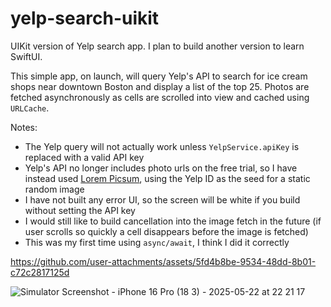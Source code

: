 # yelp-search-uikit
 UIKit version of Yelp search app. I plan to build another version to learn SwiftUI.

 This simple app, on launch, will query Yelp's API to search for ice cream shops near downtown Boston and display a list of the top 25. Photos are fetched asynchronously as cells are scrolled into view and cached using `URLCache`.

 Notes:
 - The Yelp query will not actually work unless `YelpService.apiKey` is replaced with a valid API key
 - Yelp's API no longer includes photo urls on the free trial, so I have instead used [Lorem Picsum](https://picsum.photos/), using the Yelp ID as the seed for a static random image
 - I have not built any error UI, so the screen will be white if you build without setting the API key
 - I would still like to build cancellation into the image fetch in the future (if user scrolls so quickly a cell disappears before the image is fetched)
 - This was my first time using `async/await`, I think I did it correctly




https://github.com/user-attachments/assets/5fd4b8be-9534-48dd-8b01-c72c2817125d

![Simulator Screenshot - iPhone 16 Pro (18 3) - 2025-05-22 at 22 21 17](https://github.com/user-attachments/assets/73850e10-177f-49d9-b7b1-e2191e6eb860)
